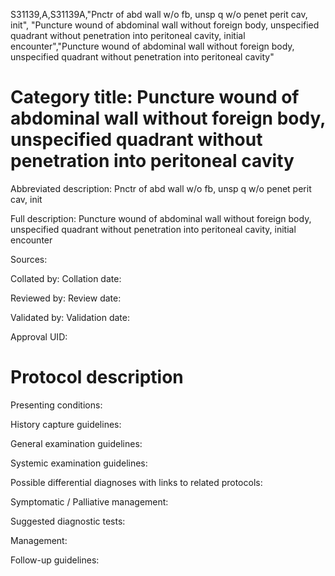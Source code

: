 S31139,A,S31139A,"Pnctr of abd wall w/o fb, unsp q w/o penet perit cav, init", "Puncture wound of abdominal wall without foreign body, unspecified quadrant without penetration into peritoneal cavity, initial encounter","Puncture wound of abdominal wall without foreign body, unspecified quadrant without penetration into peritoneal cavity"
# Category title: Puncture wound of abdominal wall without foreign body, unspecified quadrant without penetration into peritoneal cavity

Abbreviated description: Pnctr of abd wall w/o fb, unsp q w/o penet perit cav, init

Full description: Puncture wound of abdominal wall without foreign body, unspecified quadrant without penetration into peritoneal cavity, initial encounter

Sources:

Collated by:
Collation date:

Reviewed by:
Review date:

Validated by:
Validation date:

Approval UID:

# Protocol description

Presenting conditions:

History capture guidelines:

General examination guidelines:

Systemic examination guidelines:

Possible differential diagnoses with links to related protocols:

Symptomatic / Palliative management:

Suggested diagnostic tests:

Management:

Follow-up guidelines:
